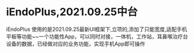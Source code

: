 # iEndoPlus,2021.09.25中台

iEndoPlus 使用的是2021.09.25最新UI框架下,立项的,添加了只能宽度,适配手机平板等功能~~一个功能性App，可以同时对接，一体机，工作站，耳鼻喉治疗台设备的数据，已经做对应的业务功能，实现手机App即可操作